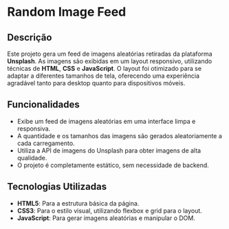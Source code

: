 # Random Image Feed

## Descrição

Este projeto gera um feed de imagens aleatórias retiradas da plataforma **Unsplash**. As imagens são exibidas em um layout responsivo, utilizando técnicas de **HTML**, **CSS** e **JavaScript**. O layout foi otimizado para se adaptar a diferentes tamanhos de tela, oferecendo uma experiência agradável tanto para desktop quanto para dispositivos móveis.

## Funcionalidades

- Exibe um feed de imagens aleatórias em uma interface limpa e responsiva.
- A quantidade e os tamanhos das imagens são gerados aleatoriamente a cada carregamento.
- Utiliza a API de imagens do Unsplash para obter imagens de alta qualidade.
- O projeto é completamente estático, sem necessidade de backend.

## Tecnologias Utilizadas

- **HTML5**: Para a estrutura básica da página.
- **CSS3**: Para o estilo visual, utilizando flexbox e grid para o layout.
- **JavaScript**: Para gerar imagens aleatórias e manipular o DOM.
